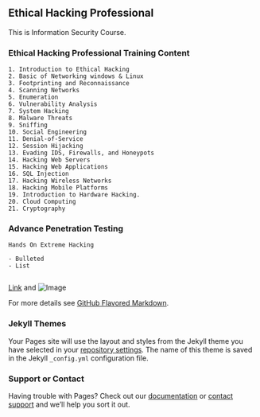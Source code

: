 ## Ethical Hacking Professional
This is Information Security Course.

### Ethical Hacking Professional Training Content

``` Curiculum
1. Introduction to Ethical Hacking
2. Basic of Networking windows & Linux
3. Footprinting and Reconnaissance
4. Scanning Networks
5. Enumeration
6. Vulnerability Analysis
7. System Hacking
8. Malware Threats
9. Sniffing
10. Social Engineering
11. Denial-of-Service
12. Session Hijacking
13. Evading IDS, Firewalls, and Honeypots
14. Hacking Web Servers
15. Hacking Web Applications
16. SQL Injection
17. Hacking Wireless Networks
18. Hacking Mobile Platforms
19. Introduction to Hardware Hacking.
20. Cloud Computing
21. Cryptography
```
### Advance Penetration Testing
```
Hands On Extreme Hacking

- Bulleted
- List


```


[Link](url) and ![Image](src)


For more details see [GitHub Flavored Markdown](https://guides.github.com/features/mastering-markdown/).

### Jekyll Themes

Your Pages site will use the layout and styles from the Jekyll theme you have selected in your [repository settings](https://github.com/rattlelabs/rattlemind/settings). The name of this theme is saved in the Jekyll `_config.yml` configuration file.

### Support or Contact

Having trouble with Pages? Check out our [documentation](https://help.github.com/categories/github-pages-basics/) or [contact support](https://github.com/contact) and we’ll help you sort it out.

